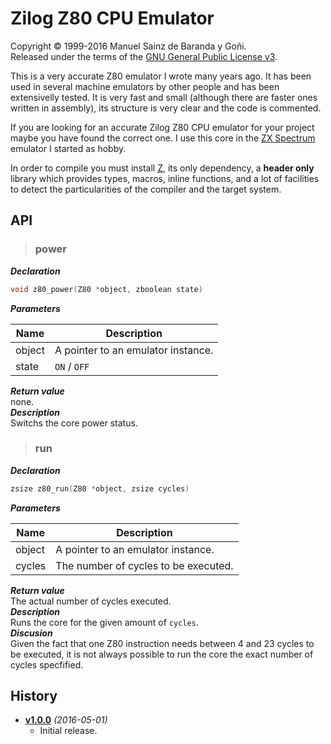 # Zilog Z80 CPU Emulator
Copyright © 1999-2016 Manuel Sainz de Baranda y Goñi.  
Released under the terms of the [GNU General Public License v3](http://www.gnu.org/copyleft/gpl.html).

This is a very accurate Z80 emulator I wrote many years ago. It has been used in several machine emulators by other people and has been extensivelly tested. It is very fast and small (although there are faster ones written in assembly), its structure is very clear and the code is commented.

If you are looking for an accurate Zilog Z80 CPU emulator for your project maybe you have found the correct one. I use this core in the [ZX Spectrum](http://github.com/redcode/mZX) emulator I started as hobby.

In order to compile you must install [Z](http://github.com/redcode/Z), its only dependency, a **header only** library which provides types, macros, inline functions, and a lot of facilities to detect the particularities of the compiler and the target system.

## API


> ### power

***Declaration***  
```C
void z80_power(Z80 *object, zboolean state)
```
***Parameters***  

Name | Description
--- | ---
object | A pointer to an emulator instance.
state  | ```ON``` / ```OFF```
***Return value***  
none.   
***Description***  
Switchs the core power status.   


> ### run

***Declaration***  
```C
zsize z80_run(Z80 *object, zsize cycles)
```
***Parameters***  

Name | Description
--- | ---
object | A pointer to an emulator instance.
cycles | The number of cycles to be executed.
***Return value***  
The actual number of cycles executed.   
***Description***  
Runs the core for the given amount of ```cycles```.   
***Discusion***  
Given the fact that one Z80 instruction needs between 4 and 23 cycles to be executed, it is not always possible to run the core the exact number of cycles specfified.   


## History

* __[v1.0.0](http://github.com/Z80/releases/tag/v1.0.0)__ _(2016-05-01)_
    * Initial release.
